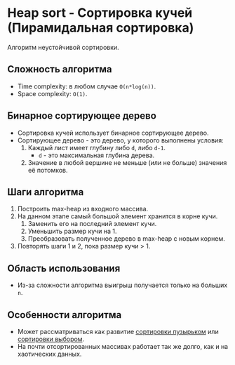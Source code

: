 # Heap sort - Сортировка кучей (Пирамидальная сортировка)

Алгоритм неустойчивой сортировки.

## Сложность алгоритма

- Time complexity: в любом случае `O(n*log(n))`.
- Space complexity: `O(1)`.

## Бинарное сортирующее дерево

- Сортировка кучей использует бинарное сортирующее дерево.
- Сортирующее дерево - это дерево, у которого выполнены условия:
  1. Каждый лист имеет глубину либо `d`, либо `d-1`.
      - `d` - это максимальная глубина дерева.
  2. Значение в любой вершине не меньше (или не больше) значения её потомков.

## Шаги алгоритма

1. Построить max-heap из входного массива.
2. На данном этапе самый большой элемент хранится в корне кучи.
   1. Заменить его на последний элемент кучи.
   2. Уменьшить размер кучи на 1.
   3. Преобразовать полученное дерево в max-heap с новым корнем.
3. Повторять шаги 1 и 2, пока размер кучи > 1.

## Область использования

- Из-за сложности алгоритма выигрыш получается только на больших `n`.

## Особенности алгоритма

- Может рассматриваться как развитие [сортировки пузырьком](../BubbleSort/BubbleSort.md) или [сортировки выбором](../SelectionSort/SelectionSort.md).
- На почти отсортированных массивах работает так же долго, как и на хаотических данных.
